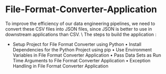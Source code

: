 # File-Format-Converter-Application
To improve the efficiency of our data engineering pipelines, we need to convert these CSV files into JSON files, since JSON is better to use in downstream applications than CSV. \\
The steps to build the application :
- Setup Project for File Format Converter using Python
•	Install Dependencies for the Python Project using pip
•	Use Environment Variables in File Format Converter Application
•	Pass Data Sets as Run Time Arguments to File Format Converter Application
•	Exception Handling in File Format Converter Application

